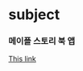 # subject
### 메이플 스토리 북 앱
<a href="https://github.com/dohy-9443/subject/tree/main/maple_story_book#readme/">This link</a>

